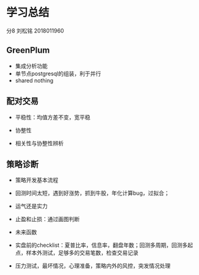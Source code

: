 # 学习总结

分8 刘松铭 2018011960

## GreenPlum

* 集成分析功能
* 单节点postgresql的组装，利于并行
* shared nothing



## 配对交易

* 平稳性：均值方差不变，宽平稳

* 协整性

* 相关性与协整性辨析



## 策略诊断

* 策略开发基本流程

* 回测时间太短，遇到好涨势，抓到牛股，年化计算bug，过拟合；

* 运气还是实力

* 止盈和止损：通过画图判断

* 未来函数

* 实盘前的checklist：夏普比率，信息率，翻盘年数；回测多周期，回测多起点，样本外测试，足够多的交易笔数，检查交易记录

* 压力测试，最坏情况，心理准备，策略内外的风控，突发情况处理


